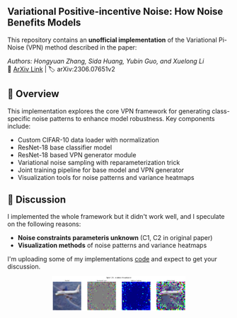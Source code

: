 ## **Variational Positive-incentive Noise: How Noise Benefits Models**  

This repository contains an **unofficial implementation** of the Variational Pi-Noise (VPN) method described in the paper:

*Authors: Hongyuan Zhang, Sida Huang, Yubin Guo, and Xuelong Li*  
📄 [ArXiv Link](https://arxiv.org/pdf/2306.07651v2) | 🏷️ arXiv:2306.07651v2

## 🚀 Overview

This implementation explores the core VPN framework for generating class-specific noise patterns to enhance model robustness. Key components include:

- Custom CIFAR-10 data loader with normalization
- ResNet-18 base classifier model
- ResNet-18 based VPN generator module
- Variational noise sampling with reparameterization trick
- Joint training pipeline for base model and VPN generator
- Visualization tools for noise patterns and variance heatmaps

## 🧩 Discussion

I implemented the whole framework but it didn't work well, and I speculate on the following reasons: 

- **Noise constraints parameteris unknown** (C1, C2 in original paper)
- **Visualization methods** of noise patterns and variance heatmaps


I'm uploading some of my implementations [code](https://github.com/Panlizhi/VPN/blob/main/Variational%20Positive-incentive%20Noise.ipynb) and expect to get your discussion.

<img src="./airplane_grid_25.png" alt="The result of my implementations" style="display: block; margin: 0 auto; width: 60%;" />

